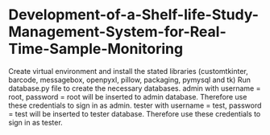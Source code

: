 # Development-of-a-Shelf-life-Study-Management-System-for-Real-Time-Sample-Monitoring
Create virtual environment and install the stated libraries (customtkinter, barcode, messagebox, openpyxl, pillow, packaging, pymysql and tk)
Run database.py file to create the necessary databases.
admin with username = root, password = root will be inserted to admin database. Therefore use these credentials to sign in as admin. 
tester with username = test, password = test will be inserted to tester database. Therefore use these credentials to sign in as tester.
